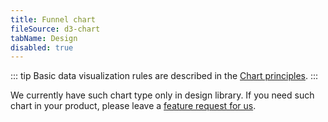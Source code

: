```yaml
---
title: Funnel chart
fileSource: d3-chart
tabName: Design
disabled: true
---
```


::: tip
Basic data visualization rules are described in the [Chart principles](/data-display/d3-chart/d3-chart).
:::

We currently have such chart type only in design library. If you need such chart in your product, please leave a [feature request for us](https://github.com/semrush/intergalactic/issues).
